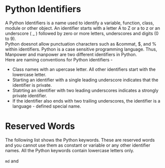 # Python Identifiers
A Python Identifiers is a name used to identify a variable, function, class, module or other object. An identifier starts with a letter A to Z or a to z or an underscore ( _ ) followed by zero or more letters, underscores and digits (0 to 9).
<br>
Python doesnot allow punctuation characters such as &commat, $, and % within identifiers. Python is a case sensitive programming language. Thus, Manpower and manpower are two different identifiers in Python.
<br>
Here are naming conventions for Python identifiers - <br>
* Class names with an upercase letter. All other identifiers start with the lowercase letter. <br>
* Starting an identifier with a single leading underscore indicates that the identifier is private. <br>
* Statrting an identifier with two leading underscores indicates a strongly private identifier. <br>
* If the identifier also ends with two trailing underscores, the identifier is a language - defined special name.

# Reserved Words
The following list shows the Python keywords. These are reserved words and you cannot use them as constant or variable or any other identifier names. All the Python keywords contain lowercase letters only. <br><br>
`md`
and
